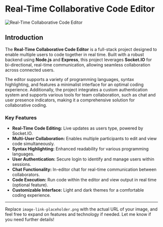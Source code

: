 # Real-Time Collaborative Code Editor

![Real-Time Collaborative Code Editor](image-link-placeholder.png)

## Introduction

The **Real-Time Collaborative Code Editor** is a full-stack project designed to enable multiple users to code together in real time. Built with a robust backend using **Node.js** and **Express**, this project leverages **Socket.IO** for bi-directional, real-time communication, allowing seamless collaboration across connected users.

The editor supports a variety of programming languages, syntax highlighting, and features a minimalist interface for an optimal coding experience. Additionally, the project integrates a custom authentication system and supports various tools for team collaboration, such as chat and user presence indicators, making it a comprehensive solution for collaborative coding.

### Key Features

- **Real-Time Code Editing:** Live updates as users type, powered by Socket.IO.
- **Multi-User Collaboration:** Enables multiple participants to edit and view code simultaneously.
- **Syntax Highlighting:** Enhanced readability for various programming languages.
- **User Authentication:** Secure login to identify and manage users within sessions.
- **Chat Functionality:** In-editor chat for real-time communication between collaborators.
- **Code Execution:** Run code within the editor and view output in real time (optional feature).
- **Customizable Interface:** Light and dark themes for a comfortable coding experience.

---

Replace `image-link-placeholder.png` with the actual URL of your image, and feel free to expand on features and technology if needed. Let me know if you need further details!
